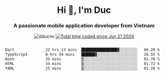 <h1 align="center">
  Hi 👋, I'm  Duc</h1>
<h3 align="center">A passionate mobile application developer from Vietnam</h3>  
  
<p align="center"> <img src="https://komarev.com/ghpvc/?username=dducnv&label=Profile%20views&color=0e75b6&style=flat" alt="dducnv" /> 
<a href="https://wakatime.com/@4d2a2cd9-1bcb-4dd1-84a4-dce128a35137"><img src="https://wakatime.com/badge/user/4d2a2cd9-1bcb-4dd1-84a4-dce128a35137.svg" alt="Total time coded since Jun 21 2024" /></a>
</p>  

<div style="width: 100vw; overflow-x: auto; flex:center">
  <!--START_SECTION:waka-->

```txt
Dart              22 hrs 13 mins  ████████████████▓░░░░░░░░   66.20 %
TypeScript        8 hrs 54 mins   ██████▓░░░░░░░░░░░░░░░░░░   26.55 %
Bash              35 mins         ▒░░░░░░░░░░░░░░░░░░░░░░░░   01.76 %
HTML              34 mins         ▒░░░░░░░░░░░░░░░░░░░░░░░░   01.72 %
YAML              25 mins         ▒░░░░░░░░░░░░░░░░░░░░░░░░   01.28 %
```

<!--END_SECTION:waka-->
</div>




  
